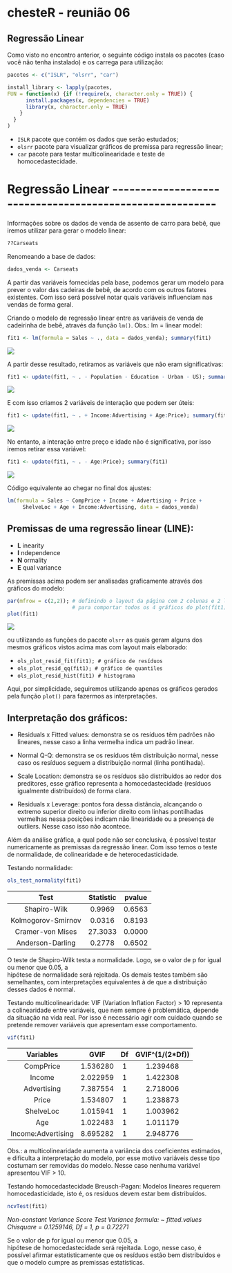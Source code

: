 # chesteR - reunião 06

## Regressão Linear

Como visto no encontro anterior, o seguinte código instala os pacotes (caso você não tenha instalado) e os carrega para utilização:
```R
pacotes <- c("ISLR", "olsrr", "car")

install_library <- lapply(pacotes,
FUN = function(x) {if (!require(x, character.only = TRUE)) {
      install.packages(x, dependencies = TRUE)
      library(x, character.only = TRUE)
    }
  }
)
```
- `ISLR` pacote que contém os dados que serão estudados;
- `olsrr` pacote para visualizar gráficos de premissa para regressão linear;
- `car` pacote para testar multicolinearidade e teste de homocedastecidade.
# Regressão Linear --------------------------------------------------------

Informações sobre os dados de venda de assento de carro para bebê, que iremos
utilizar para gerar o modelo linear: 
```R
??Carseats
```
Renomeando a base de dados:
```R
dados_venda <- Carseats
```
A partir das variáveis fornecidas pela base, podemos gerar um modelo para
prever o valor das cadeiras de bebê, de acordo com os outros fatores existentes.
Com isso será possível notar quais variáveis influenciam nas vendas de forma geral.

Criando o modelo de regressão linear entre as variáveis de venda de 
cadeirinha de bebê, através da função `lm()`. Obs.: lm = linear model:

```R
fit1 <- lm(formula = Sales ~ ., data = dados_venda); summary(fit1)
```
![](/assets/fit1_stats_1.png)

A partir desse resultado, retiramos as variáveis que não eram
significativas:

```R
fit1 <- update(fit1, ~ . - Population - Education - Urban - US); summary(fit1)
```
![](/assets/fit1_stats_2.png)

E com isso criamos 2 variáveis de interação que podem ser úteis:
```R
fit1 <- update(fit1, ~ . + Income:Advertising + Age:Price); summary(fit1)
```
![](/assets/fit1_stats_3.png)

No entanto, a interação entre preço e idade não é significativa, por isso iremos
retirar essa variável:
```R
fit1 <- update(fit1, ~ . - Age:Price); summary(fit1)
```
![](/assets/fit1_stats_4.png)

Código equivalente ao chegar no final dos ajustes:
```R
lm(formula = Sales ~ CompPrice + Income + Advertising + Price + 
     ShelveLoc + Age + Income:Advertising, data = dados_venda)
```

## Premissas de uma regressão linear (LINE):
- **L** inearity 
- **I** ndependence
- **N** ormality
- **E** qual variance

As premissas acima podem ser analisadas graficamente através dos gráficos do modelo:
```R
par(mfrow = c(2,2)); # definindo o layout da página com 2 colunas e 2 linhas 
                     # para comportar todos os 4 gráficos do plot(fit1)
plot(fit1)
```
![](/assets/plot_fit1.png)

ou utilizando as funções do pacote `olsrr` as quais geram alguns dos mesmos gráficos 
vistos acima mas com layout mais elaborado:
- `ols_plot_resid_fit(fit1); # gráfico de resíduos`
- `ols_plot_resid_qq(fit1); # gráfico de quantiles`
- `ols_plot_resid_hist(fit1) # histograma`

Aqui, por simplicidade, seguiremos utilizando apenas os gráficos
gerados pela função `plot()` para fazermos as interpretações.


## Interpretação dos gráficos:

- Residuals x Fitted values: demonstra se os resíduos têm padrões não lineares, 
nesse caso a linha vermelha indica um padrão linear.

- Normal Q-Q: demonstra se os resíduos têm distribuição normal, nesse caso
os resíduos seguem a distribuição normal (linha pontilhada).  

- Scale Location: demonstra se os resíduos são distribuídos ao redor dos preditores,
esse gráfico representa a homocedastecidade (resíduos igualmente distribuídos) de forma clara.

- Residuals x Leverage: pontos fora dessa distância, alcançando o extremo superior direito
ou inferior direito com linhas pontilhadas vermelhas nessa posições indicam não linearidade
ou a presença de outliers. Nesse caso isso não acontece.

Além da análise gráfica, a qual pode não ser conclusiva, é possível testar numericamente
as premissas da regressão linear. Com isso temos o teste de normalidade, de colinearidade
e de heterocedasticidade.

Testando normalidade:
```R
ols_test_normality(fit1)
```

|       Test       |     Statistic    |      pvalue     |
|:----------------:|:----------------:|:---------------:|
|Shapiro-Wilk      |      0.9969      |      0.6563     |
|Kolmogorov-Smirnov|      0.0316      |      0.8193     |
|Cramer-von Mises  |     27.3033      |      0.0000     |
|Anderson-Darling  |      0.2778      |      0.6502     |


O teste de Shapiro-Wilk testa a normalidade.
Logo, se o valor de p for igual ou menor que 0.05, a   
hipótese de normalidade será rejeitada. Os demais testes também
são semelhantes, com interpretações equivalentes à de que a distribuição 
desses dados é normal.

Testando multicolinearidade: 
VIF (Variation Inflation Factor) > 10 representa a colinearidade entre variáveis,
que nem sempre é problemática, depende da situação na vida real. 
Por isso é necessário agir com cuidado quando se pretende remover variáveis que apresentam
esse comportamento.
```R
vif(fit1)
```
|    Variables     |       GVIF       |       Df        |   GVIF^(1/(2*Df))    |
|:----------------:|:----------------:|:---------------:|:--------------------:|
|CompPrice         |     1.536280     |        1        |      1.239468        |
|Income            |     2.022959     |        1        |      1.422308        |
|Advertising       |     7.387554     |        1        |      2.718006        |
|Price             |     1.534807     |        1        |      1.238873        |
|ShelveLoc         |     1.015941     |        1        |      1.003962        |
|Age               |     1.022483     |        1        |      1.011179        |
|Income:Advertising|     8.695282     |        1        |      2.948776        |

Obs.: a multicolinearidade aumenta a variância dos coeficientes estimados, e dificulta a 
interpretação do modelo, por esse motivo variáveis desse tipo costumam ser removidas do modelo. Nesse caso nenhuma variável apresentou VIF > 10.

Testando homocedastecidade Breusch-Pagan:
Modelos lineares requerem homocedasticidade, isto é, os resíduos devem estar bem distribuídos.
```R
ncvTest(fit1)  
```
*Non-constant Variance Score Test Variance formula: ~ fitted.values Chisquare = 0.1259146, Df = 1, p = 0.72271*

Se o valor de p for igual ou menor que 0.05, a   
hipótese de homocedastecidade será rejeitada. 
Logo, nesse caso, é possível afirmar
estatisticamente que os resíduos estão bem distribuídos e que o modelo
cumpre as premissas estatísticas. 